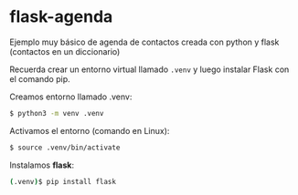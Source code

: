 # flask-agenda
Ejemplo muy básico de agenda de contactos creada con python y flask (contactos en un diccionario)


Recuerda crear un entorno virtual llamado `.venv` y luego instalar Flask con el comando pip.

Creamos entorno llamado .venv:
```bash
$ python3 -m venv .venv
```
Activamos el entorno (comando en Linux):
```bash
$ source .venv/bin/activate
```
Instalamos **flask**:
```bash
(.venv)$ pip install flask
```
